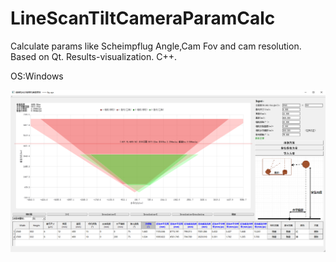 # LineScanTiltCameraParamCalc
Calculate params like Scheimpflug Angle,Cam Fov and cam resolution. Based on Qt. Results-visualization. C++.

OS:Windows

<img src="https://github.com/zyc-216/LineScanTiltCameraParamCalc/blob/main/snipaste.png" width="800px">
